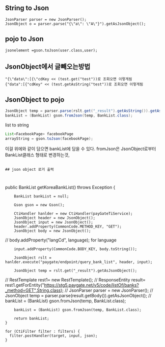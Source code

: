 ## String to Json
```
JsonParser parser = new JsonParser();
JsonObject o = parser.parse("{\"a\": \"A\"}").getAsJsonObject();
```
## pojo to Json
```
jsonelement =gson.toJson(user.class,user);
```

## JsonObject에서 글빼오는방법
```
"{\"data\":[{\"cdKey << (test.get("test"))로 조회오면 이렇게됨
{"data":[{"cdKey" << (test.getAsString("test"))로 조회오면 이렇게됨
```
## JsonObject to pojo
```java
JsonObject temp = parser.parse(rslt.get("_result").getAsString()).getAsJsonObject();
bankList = (BankList) gson.fromJson(temp, BankList.class);
```

list<pojo> to string
```java
List<FacebookPage> facebookPage
arrayString = gson.toJson(facebookPage);
```

이걸 위에와 같이 담으면 bankList에 담을 수 있다. fromJson은 JsonObject로부터 BankList클래스 형태로 변경하는것,


```

## json object 로거 출력



```
public BankList getKoreaBankList() throws Exception {

		BankList bankList = null;

		Gson gson = new Gson();

		CtiHandler hanlder = new CtiHandler(payGateTiService);
		JsonObject header = new JsonObject();
		JsonObject input = new JsonObject();
		header.addProperty(CommonCode.METHOD_KEY, "GET");
		JsonObject body = new JsonObject();
//		body.addProperty("langCd", language); for language

		input.addProperty(CommonCode.BODY_KEY, body.toString());

		JsonObject rslt = hanlder.execute("paygate/endpoint/query_bank_list", header, input);

		JsonObject temp = rslt.get("_result").getAsJsonObject();



//		RestTemplate rest1= new RestTemplate();
//		ResponseEntity<String> result= rest1.getForEntity("https://stg5.paygate.net/v5/code/listOf/banks?_method=GET",String.class);
//		JsonParser parser = new JsonParser();
//		JsonObject temp = parser.parse(result.getBody()).getAsJsonObject();
//		bankList = (BankList) gson.fromJson(temp, BankList.class);


		bankList = (BankList) gson.fromJson(temp, BankList.class);

		return bankList;
	}

```
for (CtiFilter filter : filters) {
  filter.postHandler(target, input, json);
}
